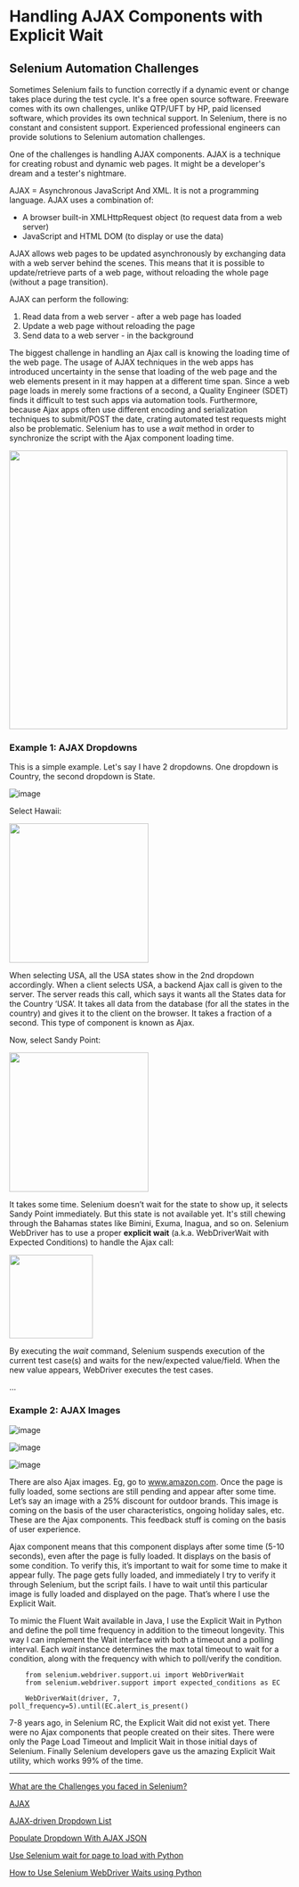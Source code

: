 # Handling AJAX Components with Explicit Wait
## Selenium Automation Challenges

Sometimes Selenium fails to function correctly if a dynamic event or change takes place during the test cycle. It's a free open source software. 
Freeware comes with its own challenges, unlike QTP/UFT by HP, paid licensed software, which provides its own technical support.
In Selenium, there is no constant and consistent support. Experienced professional engineers can provide solutions to Selenium automation challenges.

One of the challenges is handling AJAX components. AJAX is a technique for creating robust and dynamic web pages. It might be a developer's dream and a tester's nightmare.

AJAX = Asynchronous JavaScript And XML. It is not a programming language. AJAX uses a combination of:
- A browser built-in XMLHttpRequest object (to request data from a web server)
- JavaScript and HTML DOM (to display or use the data)

AJAX allows web pages to be updated asynchronously by exchanging data with a web server behind the scenes. This means that it is possible to update/retrieve parts of a web page, without reloading the whole page (without a page transition).

AJAX can perform the following:
1. Read data from a web server - after a web page has loaded
2. Update a web page without reloading the page
3. Send data to a web server - in the background

The biggest challenge in handling an Ajax call is knowing the loading time of the web page. 
The usage of AJAX techniques in the web apps has introduced uncertainty in the sense that loading of the web page and the web elements present in it may happen at a different time span.
Since a web page loads in merely some fractions of a second, a Quality Engineer (SDET) finds it difficult to test such apps via automation tools. 
Furthermore, because Ajax apps often use different encoding and serialization techniques to submit/POST the date, crating automated test requests might also be problematic.
Selenium has to use a _wait_ method in order to synchronize the script with the Ajax component loading time.

<img src="https://user-images.githubusercontent.com/70295997/209401938-87b0bb16-c8e3-405b-b171-1d633ef6b8e6.png" width=500>

### Example 1: AJAX Dropdowns

This is a simple example. Let's say I have 2 dropdowns.  One dropdown is Country, the second dropdown is State.

![image](https://user-images.githubusercontent.com/70295997/209400350-8d1286cc-43af-495a-9ad7-98977704faf4.png)

Select Hawaii:

<img src="https://user-images.githubusercontent.com/70295997/209400444-74810177-71d9-4788-9854-f9d52fe64d50.png" width=250>

When selecting USA, all the USA states show in the 2nd dropdown accordingly.
When a client selects USA, a backend Ajax call is given to the server. 
The server reads this call, which says it wants all the States data for the Country ‘USA’. 
It takes all data from the database (for all the states in the country) and gives it to the client on the browser. 
It takes a fraction of a second. This type of component is known as Ajax. 


Now, select Sandy Point:

<img src="https://user-images.githubusercontent.com/70295997/209400566-6b06f044-d937-49bb-bdeb-adc968db3251.png" width=250>

It takes some time. Selenium doesn’t wait for the state to show up, it selects Sandy Point immediately. 
But this state is not available yet. It's still chewing through the Bahamas states like Bimini, Exuma, Inagua, and so on. 
Selenium WebDriver has to use a proper __explicit wait__ (a.k.a. WebDriverWait with Expected Conditions) to handle the Ajax call:

<img src="https://user-images.githubusercontent.com/70295997/209401278-8634113b-d09b-4a83-8ded-2c72211461cb.png" width=150>

By executing the _wait_ command, Selenium suspends execution of the current test case(s) and waits for the new/expected value/field. When the new value appears, WebDriver executes the test cases.


...

### Example 2: AJAX Images

![image](https://user-images.githubusercontent.com/70295997/209411778-e6299b37-ef23-49d1-ab11-05cf4ce618b1.png)

![image](https://user-images.githubusercontent.com/70295997/209411763-dfdf2eb5-9c99-4a37-a506-c16084e37add.png)

![image](https://user-images.githubusercontent.com/70295997/209412181-2579e27f-fff2-4376-8e3f-d02626887c75.png)

There are also Ajax images. Eg, go to www.amazon.com. Once the page is fully loaded, some sections are still pending and appear after some time. Let’s say an image with a 25% discount for outdoor brands. This image is coming on the basis of the user characteristics, ongoing holiday sales, etc. These are the Ajax components. This feedback stuff is coming on the basis of user experience. 

Ajax component means that this component displays after some time (5-10 seconds), even after the page is fully loaded. It displays on the basis of some condition.
To verify this, it’s important to wait for some time to make it appear fully. The page gets fully loaded, and immediately I try to verify it through Selenium, but the script fails. I have to wait until this particular image is fully loaded and displayed on the page. That’s where I use the Explicit Wait.


To mimic the Fluent Wait available in Java, I use the Explicit Wait in Python and define the poll time frequency in addition to the timeout longevity. This way I can implement the Wait interface with both a timeout and a polling interval. Each _wait_ instance determines the max total timeout to wait for a condition, along with the frequency with which to poll/verify the condition.

        from selenium.webdriver.support.ui import WebDriverWait
        from selenium.webdriver.support import expected_conditions as EC

        WebDriverWait(driver, 7, poll_frequency=5).until(EC.alert_is_present()

7-8 years ago, in Selenium RC, the Explicit Wait did not exist yet. There were no Ajax components that people created on their sites.
There were only the Page Load Timeout and Implicit Wait in those initial days of Selenium. 
Finally Selenium developers gave us the amazing Explicit Wait utility, which works 99% of the time.

----

[What are the Challenges you faced in Selenium?](https://youtu.be/ckPCZ8eT9qE)

[AJAX](https://www.w3schools.com/whatis/whatis_ajax.asp)

[AJAX-driven Dropdown List](https://code-boxx.com/country-state-city-dropdown/)

[Populate Dropdown With AJAX JSON](https://code-boxx.com/populate-dropdown-ajax-json/)

[Use Selenium wait for page to load with Python](https://www.lambdatest.com/blog/selenium-wait-for-page-to-load/)

[How to Use Selenium WebDriver Waits using Python](https://techbeamers.com/selenium-webdriver-waits-python/)


